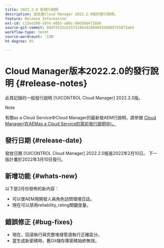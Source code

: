 ```yaml
---
title: 2022.2.0 版發行說明
description: 這些是Cloud Manager 2022.2.0版的發行說明。
feature: Release Information
exl-id: c13ee200-197e-4855-a08c-99d36b471bb6
source-git-commit: 0ddfd152cb15731882d198d043dd8897b5073ab4
workflow-type: tm+mt
source-wordcount: '136'
ht-degree: 6%

---
```


# Cloud Manager版本2022.2.0的發行說明 {#release-notes}

此頁記錄的一般發行說明 [!UICONTROL Cloud Manager] 2022.2.0版。

>[!NOTE]
>
>有關as a Cloud Service中Cloud Manager的最新發AEM行說明，請參閱 [Cloud Manager(在AEMas a Cloud Service的當前發行說明中)。](https://experienceleague.adobe.com/docs/experience-manager-cloud-service/content/implementing/using-cloud-manager/release-notes-cloud-manager/release-notes-cm-current.html)

## 發行日期 {#release-date}

發放日期 [!UICONTROL Cloud Manager] 2022.2.0版是2022年2月10日。 下一版計畫於2022年3月10日發行。

## 新增功能 {#whats-new}

以下是2月份發佈的新內容：

* 可以使AEM用開發人員角色訪問環境日誌。
* 現在可以禁用reliability_rating關鍵度量。

## 錯誤修正 {#bug-fixes}

* 現在，回滾執行與完整堆棧管道執行正確區分。
* 當生成新密碼時，舊Git儲存庫密碼始終無效。

